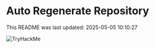 # Auto Regenerate Repository

This README was last updated: 2025-05-05 10:10:27

 ![TryHackMe](https://tryhackme.com/badge/533634)